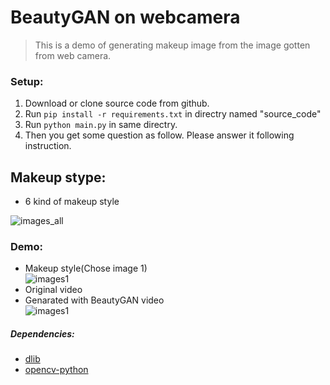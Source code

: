 BeautyGAN on webcamera
===

> This is a demo of generating makeup image from the image gotten from web camera.

### Setup:
1. Download or clone source code from github.
2. Run `pip install -r requirements.txt` in directry named "source_code"  
3. Run `python main.py` in same directry.  
4. Then you get some question as follow. Please answer it following instruction.

## Makeup stype:
 - 6 kind of makeup style  
 
![images_all](https://user-images.githubusercontent.com/20176579/59491600-ab90d380-8eb9-11e9-9b2d-f54534598fd2.png)

### Demo:
 - Makeup style(Chose image 1)  
![images1](https://user-images.githubusercontent.com/20176579/59495678-6ae98800-8ec2-11e9-842f-5200b9f93199.jpg)
 - Original video
 - Genarated with BeautyGAN video  
 ![images1](https://user-images.githubusercontent.com/20176579/59495909-f236fb80-8ec2-11e9-8435-dce23f0b74d8.gif)

 
##### Dependencies:
- [dlib](http://dlib.net/)
- [opencv-python](http://docs.opencv.org/3.0-beta/doc/py_tutorials/py_tutorials.html)
